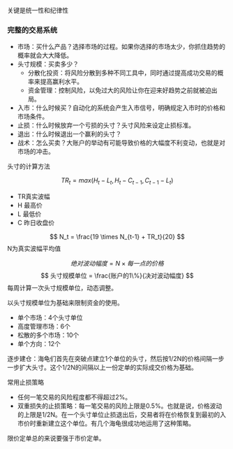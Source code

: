 关键是统一性和纪律性

### 完整的交易系统

+ 市场：买什么产品？选择市场的过程。如果你选择的市场太少，你抓住趋势的概率就会大大降低。
+ 头寸规模：买卖多少？
	+ 分散化投资：将风险分散到多种不同工具中，同时通过提高成功交易的概率来提高赢利水平。
	+ 资金管理：控制风险，以免过大的风险让你在迎来好趋势之前就被迫出局。
+ 入市：什么时候买？自动化的系统会产生入市信号，明确规定入市时的价格和市场条件。
+ 止损：什么时候放弃一个亏损的头寸？头寸风险来设定止损标准。
+ 退出：什么时候退出一个赢利的头寸？
+ 战术：怎么买卖？大账户的举动有可能导致价格的大幅度不利变动，也就是对市场的冲击。

头寸的计算方法

$$
TR_t = max(H_t-L_t, H_t-C_{t-1}, C_{t-1}-L_t)
$$
+ TR真实波幅
+ H 最高价
+ L 最低价
+ C 昨日收盘价

$$
N_t = \frac{19 \times N_{t-1} + TR_t}{20}
$$
N为真实波幅平均值

$$
绝对波动幅度 = N \times 每一点的价格
$$
$$
头寸规模单位 = \frac{账户的1\%}{决对波动幅度}
$$
每周计算一次头寸规模单位，动态调整。

以头寸规模单位为基础来限制资金的使用。
+ 单个市场：4个头寸单位
+ 高度管理市场：6个
+ 松散的多个市场：10个
+ 单个方向：12个




逐步建仓：海龟们首先在突破点建立1个单位的头寸，然后按1/2N的价格间隔一步一步扩大头寸。这个1/2N的间隔以上一份定单的实际成交价格为基础。

常用止损策略
+ 任何一笔交易的风险程度都不得超过2%。
+ 双重损失的止损策略：每一笔交易的风险上限是0.5%。也就是说，价格波动的上限是1/2N。在一个头寸单位止损退出后，交易者将在价格恢复到最初的入市价时重新建立这个单位。有几个海龟很成功地运用了这种策略。

限价定单总的来说要强于市价定单。